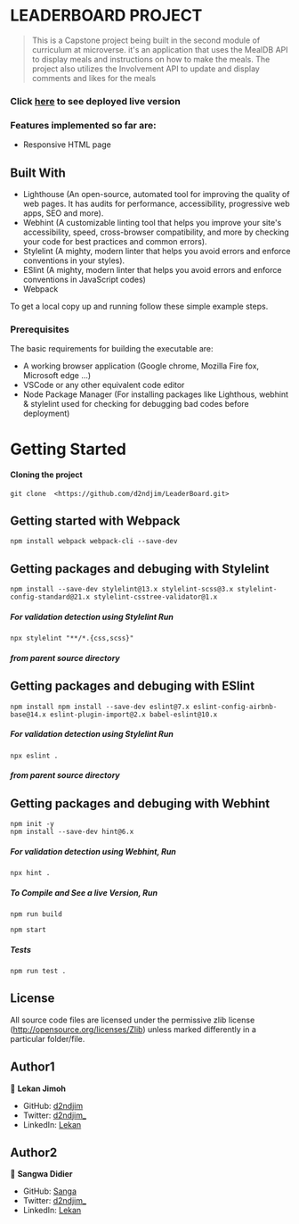 # LEADERBOARD PROJECT

> This is a Capstone project being built in the second module of curriculum at microverse. it's an application that uses the MealDB API to display meals and instructions on how to make the meals. The project also utilizes the Involvement API to update and display comments and likes for the meals

### Click [here]() to see deployed live version

### Features implemented so far are:

- Responsive HTML page

## Built With

- Lighthouse (An open-source, automated tool for improving the quality of web pages. It has audits for performance, accessibility, progressive web apps, SEO and more).
- Webhint (A customizable linting tool that helps you improve your site's accessibility, speed, cross-browser compatibility, and more by checking your code for best practices and common errors).
- Stylelint (A mighty, modern linter that helps you avoid errors and enforce conventions in your styles).
- ESlint (A mighty, modern linter that helps you avoid errors and enforce conventions in JavaScript codes)
- Webpack

To get a local copy up and running follow these simple example steps.

### Prerequisites

The basic requirements for building the executable are:

- A working browser application (Google chrome, Mozilla Fire fox, Microsoft edge ...)
- VSCode or any other equivalent code editor
- Node Package Manager (For installing packages like Lighthous, webhint & stylelint used for checking for debugging bad codes before deployment)

# Getting Started

#### Cloning the project

```
git clone  <https://github.com/d2ndjim/LeaderBoard.git>
```

## Getting started with Webpack

```
npm install webpack webpack-cli --save-dev
```

## Getting packages and debuging with Stylelint

```
npm install --save-dev stylelint@13.x stylelint-scss@3.x stylelint-config-standard@21.x stylelint-csstree-validator@1.x
```

##### For validation detection using Stylelint Run

```
npx stylelint "**/*.{css,scss}"
```

##### from parent source directory

## Getting packages and debuging with ESlint

```
npm install npm install --save-dev eslint@7.x eslint-config-airbnb-base@14.x eslint-plugin-import@2.x babel-eslint@10.x
```

##### For validation detection using Stylelint Run

```
npx eslint .
```

##### from parent source directory

## Getting packages and debuging with Webhint

```
npm init -y
npm install --save-dev hint@6.x
```

##### For validation detection using Webhint, Run

```
npx hint .
```

##### To Compile and See a live Version,  Run
```
npm run build 
```
```
npm start
```
##### Tests

```
npm run test .
```
## License

All source code files are licensed under the permissive zlib license
(http://opensource.org/licenses/Zlib) unless marked differently in a particular folder/file.

## Author1
👤 **Lekan Jimoh**

- GitHub: [d2ndjim](https://github.com/d2ndjim)
- Twitter: [d2ndjim_](https://twitter.com/d2ndjim_)
- LinkedIn: [Lekan](https://linkedin.com/in/lekanj)

## Author2
👤 **Sangwa Didier**

- GitHub: [Sanga](https://github.com/sangwa7)
- Twitter: [d2ndjim_](https://twitter.com/d2ndjim_)
- LinkedIn: [Lekan](https://linkedin.com/in/lekanj)
